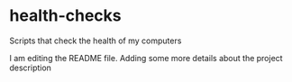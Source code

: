 # health-checks
Scripts that check the health of my computers

I am editing the README file. Adding some more details about the project description
